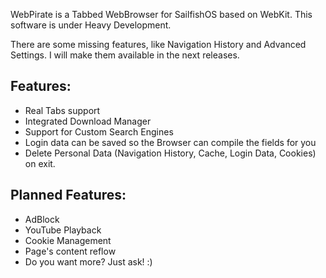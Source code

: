 WebPirate is a Tabbed WebBrowser for SailfishOS based on WebKit.
This software is under Heavy Development.

There are some missing features, like Navigation History and Advanced Settings.
I will make them available in the next releases.

Features:
-----
- Real Tabs support
- Integrated Download Manager
- Support for Custom Search Engines
- Login data can be saved so the Browser can compile the fields for you
- Delete Personal Data (Navigation History, Cache, Login Data, Cookies) on exit.

Planned Features:
-----
- AdBlock
- YouTube Playback
- Cookie Management
- Page's content reflow
- Do you want more? Just ask! :)